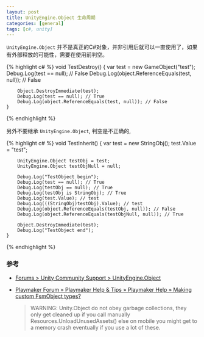 ```yaml
---
layout: post
title: UnityEngine.Object 生命周期
categories: [general]
tags: [c#, unity]
---
```


`UnityEngine.Object` 并不是真正的C#对象，并非引用后就可以一直使用了，如果有外部释放的可能性，需要在使用前判空。

{% highlight c# %}
	void TestDestroy()
	{
		var test = new GameObject("test");
		Debug.Log(test == null); // False
		Debug.Log(object.ReferenceEquals(test, null)); // False

		Object.DestroyImmediate(test);
		Debug.Log(test == null); // True
		Debug.Log(object.ReferenceEquals(test, null)); // False
	}
{% endhighlight %}

另外不要继承 `UnityEngine.Object`, 判空是不正确的,

{% highlight c# %}
	void TestInherit()
	{
		var test = new StringObj();
		test.Value = "test";
		
		UnityEngine.Object testObj = test;
		UnityEngine.Object testObjNull = null;
		
		Debug.Log("TestObject begin");
		Debug.Log(test == null); // True
		Debug.Log(testObj == null); // True
		Debug.Log(testObj is StringObj); // True
		Debug.Log(test.Value); // test
		Debug.Log(((StringObj)testObj).Value); // test
		Debug.Log(object.ReferenceEquals(testObj, null)); // False
		Debug.Log(object.ReferenceEquals(testObjNull, null)); // True

		Object.DestroyImmediate(test);
		Debug.Log("TestObject end");
	}
{% endhighlight %}

### 参考 ###

* [Forums > Unity Community Support > UnityEngine.Object](http://forum.unity3d.com/threads/unityengine-object.71205/)
* [Playmaker Forum » Playmaker Help & Tips » Playmaker Help » Making custom FsmObject types?](http://hutonggames.com/playmakerforum/index.php?topic=3518.msg16185#msg16185)

	> WARNING: Unity.Object do not obey garbage collections, they only get cleaned up if you call manually Resources.UnloadUnusedAssets() else on mobile you might get to a memory crash eventually if you use a lot of these.
